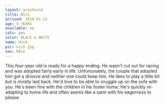 ```yaml
---
layout: greyhound
title: Nick
arrived: 2010-01-22
age: 4 YEARS
available: no
cats: yes
color: BLACK & WHITE
name: Nick
pic: nick.jpg
sex: MALE
---
```


This four-year-old is ready for a happy ending. He wasn't cut out for racing and was adopted fairly early in life.
Unfortunately, the couple that adopted him got a divorce and neither one could keep him. He likes to play a little bit
but is mostly laid back. He'd love to be able to snuggle up on the sofa with you. He's been fine with the children in
his foster home. He's quickly re-adapting to home life and often seems like a saint with his eagerness to please.
